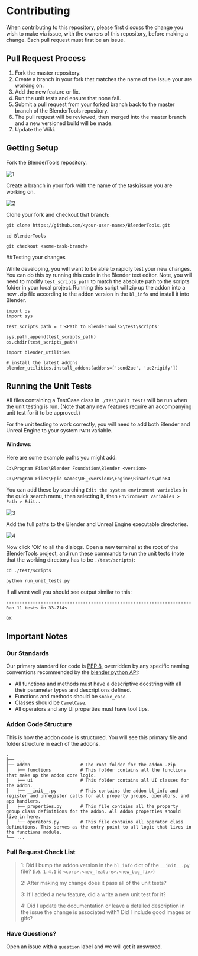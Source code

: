 # Contributing

When contributing to this repository, please first discuss the change you wish to make via issue,
with the owners of this repository, before making a change. Each pull request must first be an issue.

## Pull Request Process
1. Fork the master repository.
2. Create a branch in your fork that matches the name of the issue your are working on.
3. Add the new feature or fix.
4. Run the unit tests and ensure that none fail.
5. Submit a pull request from your forked branch back to the master branch of the BlenderTools repository.
6. The pull request will be reviewed, then merged into the master branch and a new versioned build will be made.
7. Update the Wiki.

## Getting Setup
Fork the BlenderTools repository.

![1](https://blender-tools-documentation.s3.amazonaws.com/contributing/images/1.png?)

Create a branch in your fork with the name of the task/issue you are working on.

![2](https://blender-tools-documentation.s3.amazonaws.com/contributing/images/2.png?)

Clone your fork and checkout that branch:

`git clone https://github.com/<your-user-name>/BlenderTools.git`

`cd BlenderTools`

`git checkout <some-task-branch>`

##Testing your changes

While developing, you will want to be able to rapidly test your new changes. You can do this by running this code in the Blender text editor.
Note, you will need to modify `test_scripts_path` to match the absolute path to the scripts folder in your local project. Running this script will zip
up the addon into a new .zip file according to the addon version in the `bl_info` and install it into Blender.
    
    import os
    import sys
    
    test_scripts_path = r'<Path to BlenderTools>\test\scripts'
    
    sys.path.append(test_scripts_path)
    os.chdir(test_scripts_path)
    
    import blender_utilities
    
    # install the latest addons
    blender_utilities.install_addons(addons=['send2ue', 'ue2rigify'])

## Running the Unit Tests
All files containing a TestCase class in `./test/unit_tests` will be run when the unit testing is run. (Note that any new features require an accompanying unit test for it to be approved.)

For the unit testing to work correctly, you will need to add both Blender and Unreal Engine to your system `PATH` variable. 

#### Windows:
Here are some example paths you might add:

`C:\Program Files\Blender Foundation\Blender <version>`

`C:\Program Files\Epic Games\UE_<version>\Engine\Binaries\Win64` 

You can add these by searching `Edit the system enviroment variables` in the quick search menu, then selecting it, then  `Environment Variables > Path > Edit..`

![3](https://blender-tools-documentation.s3.amazonaws.com/contributing/images/3.png?)

Add the full paths to the Blender and Unreal Engine executable directories.

![4](https://blender-tools-documentation.s3.amazonaws.com/contributing/images/4.png?)

Now click 'Ok' to all the dialogs. Open a new terminal at the root of the BlenderTools project, and run these commands to run the unit tests (note that the working directory has to be `./test/scripts`):

`cd ./test/scripts`

`python run_unit_tests.py`

If all went well you should see output similar to this:

    
    ----------------------------------------------------------------------
    Ran 11 tests in 33.714s

    OK
## Important Notes

### Our Standards
Our primary standard for code is [PEP 8](https://www.python.org/dev/peps/pep-0008/), overridden by any specific naming conventions recommended by the [blender python API](https://docs.blender.org/api/current/index.html):

* All functions and methods must have a descriptive docstring with all their parameter types and descriptions defined.
* Functions and methods should be `snake_case`.
* Classes should be `CamelCase`.
* All operators and any UI properties must have tool tips.

### Addon Code Structure

This is how the addon code is structured. You will see this primary file and folder structure in each of the addons.


    .
    ├── ...
    ├── addon                   # The root folder for the addon .zip
    │   ├── functions           # This folder contains all the functions that make up the addon core logic.
    │   ├── ui                  # This folder contains all UI classes for the addon.
    │   ├── __init__.py         # This contains the addon bl_info and register and unregister calls for all property groups, operators, and app handlers.
    │   ├── properties.py       # This file contains all the property group class definitions for the addon. All Addon properties should live in here.
    │   └── operators.py        # This file contains all operator class definitions. This serves as the entry point to all logic that lives in the functions module.
    └── ...

### Pull Request Check List
> 1: Did I bump the addon version in the `bl_info` dict of the `__init__.py` file? (i.e. `1.4.1` is `<core>.<new_feature>.<new_bug_fix>`)
>  
> 2: After making my change does it pass all of the unit tests?
>  
> 3: If I added a new feature, did a write a new unit test for it?
>
> 4: Did I update the documentation or leave a detailed description in the issue the change is associated with? Did I include good images or gifs?


### Have Questions?

Open an issue with a `question` label and we will get it answered.

